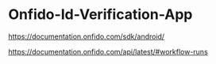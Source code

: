 # Onfido-Id-Verification-App

https://documentation.onfido.com/sdk/android/

https://documentation.onfido.com/api/latest/#workflow-runs
